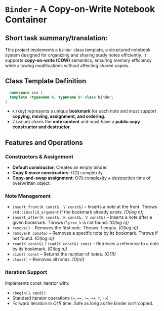 # `Binder` - A Copy-on-Write Notebook Container

## Short task summary/translation:

This project implements a `binder` class template, a structured notebook system designed for organizing and sharing study notes efficiently. It supports **copy-on-write (COW)** semantics, ensuring memory efficiency while allowing modifications without affecting shared copies.

## Class Template Definition

```cpp
  namespace cxx {
  template <typename K, typename V> class binder;
}
```
- `K` (key) represents a unique **bookmark** for each note and must support **copying, moving, assignment, and ordering.**
- `V` (value) stores the **note content** and must have a **public copy constructor and destructor.**

## Features and Operations

### Constructors & Assignment

- **Default constructor**: Creates an empty binder.
- **Copy & move constructors**: O(1) complexity.
- **Copy-and-swap assignment**: O(1) complexity + destruction time of overwritten object.

### Note Management

- `insert_front(K const&, V const&)` – Inserts a note at the front. Throws `std::invalid_argument` if the bookmark already exists. *(O(log n))*
- `insert_after(K const&, K const&, V const&)` – Inserts a note after a given bookmark. Throws if `prev_k` is not found. *(O(log n))*
- `remove()` – Removes the first note. Throws if empty. *(O(log n))*
- `remove(K const&)` – Removes a specific note by its bookmark. Throws if not found. *(O(log n))*
- `read(K const&)` / `read(K const&) const` – Retrieves a reference to a note by its bookmark. *(O(log n))*
- `size() const` – Returns the number of notes. *(O(1))*
- `clear()` – Removes all notes. *(O(n))*

### Iteration Support

Implements const_iterator with:
- `cbegin()`, `cend()`
- Standard iterator operations (`=`, `==`, `!=`, `++`, `*`, `->`)
- Forward iteration in *O(1)* time.
Safe as long as the binder isn't copied.
